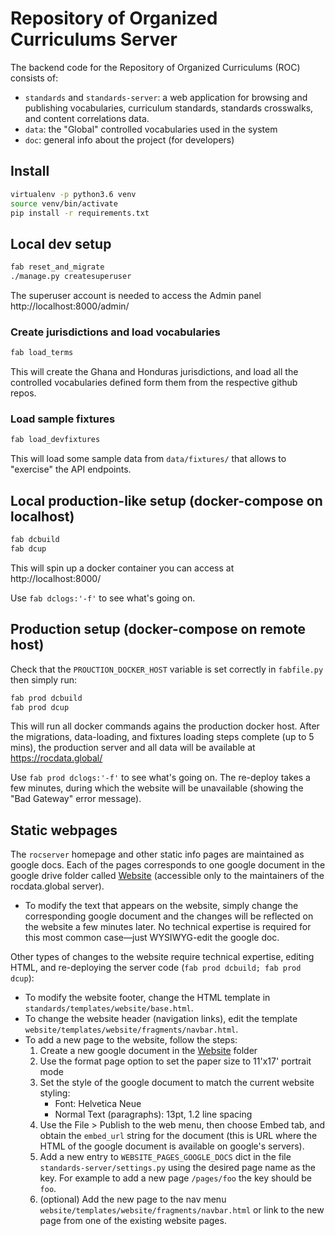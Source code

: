 # Repository of Organized Curriculums Server

The backend code for the Repository of Organized Curriculums (ROC) consists of:

- `standards` and `standards-server`: a web application for browsing and publishing
  vocabularies, curriculum standards, standards crosswalks, and content correlations data.
- `data`: the "Global" controlled vocabularies used in the system
- `doc`: general info about the project (for developers)


## Install

```bash
virtualenv -p python3.6 venv
source venv/bin/activate
pip install -r requirements.txt
```



## Local dev setup

```bash
fab reset_and_migrate
./manage.py createsuperuser
```

The superuser account is needed to access the Admin panel http://localhost:8000/admin/


### Create jurisdictions and load vocabularies

```bash
fab load_terms
```

This will create the Ghana and Honduras jurisdictions, and load all the controlled
vocabularies defined form them from the respective github repos.


### Load sample fixtures
```bash
fab load_devfixtures
```
This will load some sample data from `data/fixtures/` that allows to "exercise"
the API endpoints.



## Local production-like setup (docker-compose on localhost)

```bash
fab dcbuild
fab dcup
```

This will spin up a docker container you can access at http://localhost:8000/

Use `fab dclogs:'-f'` to see what's going on.



## Production setup (docker-compose on remote host)

Check that the `PROUCTION_DOCKER_HOST` variable is set correctly in `fabfile.py`
then simply run:

```bash
fab prod dcbuild
fab prod dcup
```

This will run all docker commands agains the production docker host. After the 
migrations, data-loading, and fixtures loading steps complete (up to 5 mins),
the production server and all data will be available at https://rocdata.global/

Use `fab prod dclogs:'-f'` to see what's going on. The re-deploy takes a few minutes,
during which the website will be unavailable (showing the "Bad Gateway" error message).



## Static webpages
The `rocserver` homepage and other static info pages are maintained as google docs.
Each of the pages corresponds to one google document in the google drive folder
called [Website](https://drive.google.com/drive/u/0/folders/1PrR0zGaYRsXOsXDojjSWVyDosufCY1C-)
(accessible only to the maintainers of the rocdata.global server).

- To modify the text that appears on the website, simply change the corresponding
  google document and the changes will be reflected on the website a few minutes later.
  No technical expertise is required for this most common case—just WYSIWYG-edit the google doc.

Other types of changes to the website require technical expertise, editing HTML,
and re-deploying the server code (`fab prod dcbuild; fab prod dcup`):

- To modify the website footer, change the HTML template in `standards/templates/website/base.html`.
- To change the website header (navigation links), edit the template
  `website/templates/website/fragments/navbar.html`.
- To add a new page to the website, follow the steps:
  1. Create a new google document in the [Website](https://drive.google.com/drive/u/0/folders/1PrR0zGaYRsXOsXDojjSWVyDosufCY1C-) folder
  2. Use the format page option to set the paper size to 11'x17' portrait mode
  3. Set the style of the google document to match the current website styling:
     - Font: Helvetica Neue
     - Normal Text (paragraphs): 13pt, 1.2 line spacing
  4. Use the File > Publish to the web menu, then choose Embed tab, and obtain
     the `embed_url` string for the document (this is URL where the HTML of the
     google document is available on google's servers).
  5. Add a new entry to `WEBSITE_PAGES_GOOGLE_DOCS` dict in the file `standards-server/settings.py`
     using the desired page name as the key. For example to add a new page `/pages/foo`
     the key should be `foo`.
  6. (optional) Add the new page to the nav menu `website/templates/website/fragments/navbar.html`
     or link to the new page from one of the existing website pages.

